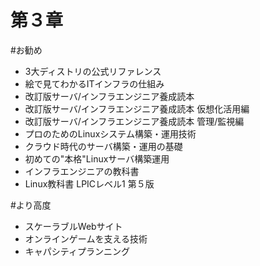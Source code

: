 第３章
==========

#お勧め
- 3大ディストリの公式リファレンス
- 絵で見てわかるITインフラの仕組み
- 改訂版サーバ/インフラエンジニア養成読本
- 改訂版サーバ/インフラエンジニア養成読本 仮想化活用編
- 改訂版サーバ/インフラエンジニア養成読本 管理/監視編
- プロのためのLinuxシステム構築・運用技術
- クラウド時代のサーバ構築・運用の基礎
- 初めての"本格"Linuxサーバ構築運用
- インフラエンジニアの教科書
- Linux教科書 LPICレベル1 第５版

#より高度
- スケーラブルWebサイト
- オンラインゲームを支える技術
- キャパシティプランニング



